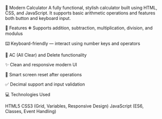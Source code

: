 🧮 Modern Calculator
A fully functional, stylish calculator built using HTML, CSS, and JavaScript. It supports basic arithmetic operations and features both button and keyboard input.

🚀 Features
➕ Supports addition, subtraction, multiplication, division, and modulus

⌨️ Keyboard-friendly — interact using number keys and operators

🧼 AC (All Clear) and Delete functionality

✨ Clean and responsive modern UI

🧠 Smart screen reset after operations

✅ Decimal support and input validation 


💻 Technologies Used

HTML5
CSS3 (Grid, Variables, Responsive Design)
JavaScript (ES6, Classes, Event Handling)
